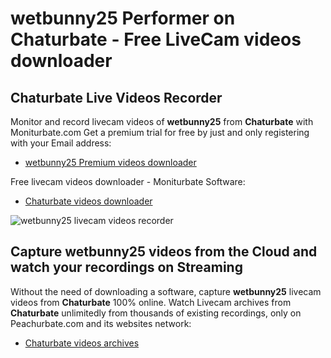 # wetbunny25 Performer on Chaturbate - Free LiveCam videos downloader

## Chaturbate Live Videos Recorder

Monitor and record livecam videos of **wetbunny25** from **Chaturbate** with Moniturbate.com
Get a premium trial for free by just and only registering with your Email address:
* [wetbunny25 Premium videos downloader](https://moniturbate.com/request-demo-licence-key.html)

Free livecam videos downloader - Moniturbate Software:
* [Chaturbate videos downloader](https://moniturbate.com/moniturbate-download-software.html)

![wetbunny25 livecam videos recorder](https://peachurnet.com/templates/moniturbate-software.png)


## Capture wetbunny25 videos from the Cloud and watch your recordings on Streaming

Without the need of downloading a software, capture **wetbunny25** livecam videos from **Chaturbate** 100% online.
Watch Livecam archives from **Chaturbate** unlimitedly from thousands of existing recordings, only on Peachurbate.com and its websites network:
* [Chaturbate videos archives](https://peachurnet.com/)